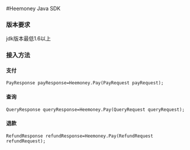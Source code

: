 #Heemoney Java SDK
### 版本要求 ###
jdk版本最低1.6以上
### 接入方法 ###
#### 支付 ####
    PayResponse payResponse=Heemoney.Pay(PayRequest payRequest);
#### 查询 ####
    QueryResponse queryResponse=Heemoney.Pay(QueryRequest queryRequest);
#### 退款 ####
    RefundResponse refundResponse=Heemoney.Pay(RefundRequest refundRequest);
